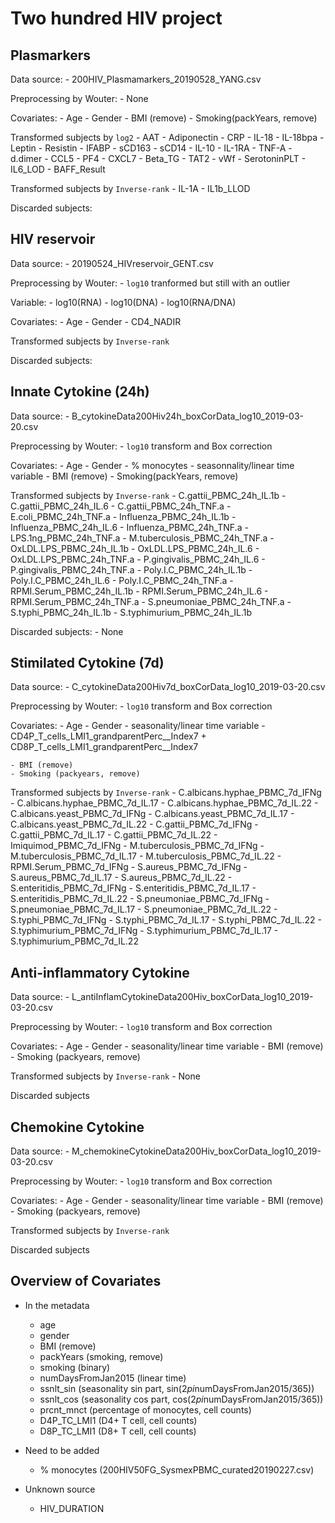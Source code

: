 # Two hundred HIV project


## Plasmarkers
Data source:
	- 200HIV_Plasmamarkers_20190528_YANG.csv

Preprocessing by Wouter:
	- None

Covariates:
	- Age
	- Gender
	- BMI (remove)
	- Smoking(packYears, remove)

Transformed subjects by `log2`
	- AAT
	- Adiponectin
	- CRP
	- IL-18
	- IL-18bpa
	- Leptin
	- Resistin
	- IFABP
	- sCD163
	- sCD14
	- IL-10
	- IL-1RA
	- TNF-A
	- d.dimer
	- CCL5
	- PF4
	- CXCL7
	- Beta_TG
	- TAT2
	- vWf
	- SerotoninPLT
	- IL6_LOD
	- BAFF_Result

Transformed subjects by `Inverse-rank`
	- IL-1A
	- IL1b_LLOD

Discarded subjects: 


## HIV reservoir
Data source:
	- 20190524_HIVreservoir_GENT.csv

Preprocessing by Wouter:
	- `log10` tranformed but still with an outlier

Variable:
	- log10(RNA)
	- log10(DNA)
	- log10(RNA/DNA)

Covariates:
	- Age
	- Gender
	- CD4_NADIR

Transformed subjects by `Inverse-rank`

Discarded subjects: 


## Innate Cytokine (24h)
Data source:
	- B_cytokineData200Hiv24h_boxCorData_log10_2019-03-20.csv

Preprocessing by Wouter:
	- `log10` transform and Box correction

Covariates:
	- Age
	- Gender
	- % monocytes
	- seasonnality/linear time variable
	- BMI (remove)
	- Smoking(packYears, remove)

Transformed subjects by `Inverse-rank`
	- C.gattii_PBMC_24h_IL.1b
	- C.gattii_PBMC_24h_IL.6
	- C.gattii_PBMC_24h_TNF.a
	- E.coli_PBMC_24h_TNF.a
	- Influenza_PBMC_24h_IL.1b
	- Influenza_PBMC_24h_IL.6
	- Influenza_PBMC_24h_TNF.a
	- LPS.1ng_PBMC_24h_TNF.a
	- M.tuberculosis_PBMC_24h_TNF.a
	- OxLDL.LPS_PBMC_24h_IL.1b
	- OxLDL.LPS_PBMC_24h_IL.6
	- OxLDL.LPS_PBMC_24h_TNF.a
	- P.gingivalis_PBMC_24h_IL.6
	- P.gingivalis_PBMC_24h_TNF.a
	- Poly.I.C_PBMC_24h_IL.1b
	- Poly.I.C_PBMC_24h_IL.6
	- Poly.I.C_PBMC_24h_TNF.a
	- RPMI.Serum_PBMC_24h_IL.1b
	- RPMI.Serum_PBMC_24h_IL.6
	- RPMI.Serum_PBMC_24h_TNF.a
	- S.pneumoniae_PBMC_24h_TNF.a
	- S.typhi_PBMC_24h_IL.1b
	- S.typhimurium_PBMC_24h_IL.1b

Discarded subjects: 
	- None


## Stimilated Cytokine (7d)
Data source:
	- C_cytokineData200Hiv7d_boxCorData_log10_2019-03-20.csv

Preprocessing by Wouter:
	- `log10` transform and Box correction

Covariates:
	- Age
	- Gender
	- seasonality/linear time variable
	- CD4P_T_cells_LMI1_grandparentPerc\_\_Index7 + CD8P_T_cells_LMI1_grandparentPerc\_\_Index7

	- BMI (remove)
	- Smoking (packyears, remove)

Transformed subjects by `Inverse-rank`
	- C.albicans.hyphae_PBMC_7d_IFNg
	- C.albicans.hyphae_PBMC_7d_IL.17
	- C.albicans.hyphae_PBMC_7d_IL.22
	- C.albicans.yeast_PBMC_7d_IFNg
	- C.albicans.yeast_PBMC_7d_IL.17
	- C.albicans.yeast_PBMC_7d_IL.22
	- C.gattii_PBMC_7d_IFNg
	- C.gattii_PBMC_7d_IL.17
	- C.gattii_PBMC_7d_IL.22
	- Imiquimod_PBMC_7d_IFNg
	- M.tuberculosis_PBMC_7d_IFNg
	- M.tuberculosis_PBMC_7d_IL.17
	- M.tuberculosis_PBMC_7d_IL.22
	- RPMI.Serum_PBMC_7d_IFNg
	- S.aureus_PBMC_7d_IFNg
	- S.aureus_PBMC_7d_IL.17
	- S.aureus_PBMC_7d_IL.22
	- S.enteritidis_PBMC_7d_IFNg
	- S.enteritidis_PBMC_7d_IL.17
	- S.enteritidis_PBMC_7d_IL.22
	- S.pneumoniae_PBMC_7d_IFNg
	- S.pneumoniae_PBMC_7d_IL.17
	- S.pneumoniae_PBMC_7d_IL.22
	- S.typhi_PBMC_7d_IFNg
	- S.typhi_PBMC_7d_IL.17
	- S.typhi_PBMC_7d_IL.22
	- S.typhimurium_PBMC_7d_IFNg
	- S.typhimurium_PBMC_7d_IL.17
	- S.typhimurium_PBMC_7d_IL.22


## Anti-inflammatory Cytokine
Data source:
	- L_antiInflamCytokineData200Hiv_boxCorData_log10_2019-03-20.csv

Preprocessing by Wouter:
	- `log10` transform and Box correction

Covariates:
	- Age
	- Gender
	- seasonality/linear time variable
	- BMI (remove)
	- Smoking (packyears, remove)

Transformed subjects by `Inverse-rank`
	- None

Discarded subjects


## Chemokine Cytokine
Data source: 
	- M_chemokineCytokineData200Hiv_boxCorData_log10_2019-03-20.csv

Preprocessing by Wouter:
	- `log10` transform and Box correction

Covariates:
	- Age
	- Gender
	- seasonality/linear time variable
	- BMI (remove)
	- Smoking (packyears, remove)

Transformed subjects by `Inverse-rank`

Discarded subjects



## Overview of Covariates
  - In the metadata
	- age
	- gender
	- BMI (remove)
	- packYears (smoking, remove)
	- smoking (binary)
	- numDaysFromJan2015 (linear time)
	- ssnlt_sin (seasonality sin part, sin(2*pi*numDaysFromJan2015/365))
	- ssnlt_cos (seasonality cos part, cos(2*pi*numDaysFromJan2015/365))
	- prcnt_mnct (percentage of monocytes, cell counts)
	- D4P_TC_LMI1 (D4+ T cell, cell counts)
	- D8P_TC_LMI1 (D8+ T cell, cell counts)

  - Need to be added
	- % monocytes (200HIV50FG_SysmexPBMC_curated20190227.csv)

  - Unknown source
	- HIV_DURATION



